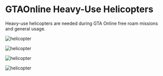 # GTAOnline Heavy-Use Helicopters


Heavy-use helicopters are needed during GTA Online free roam missions and general usage.




![helicopter](https://raw.githubusercontent.com/xpqx/code-based-games/main/GTAOnline/9_GTAOnline_Helicopters/files/heavy_duty_helicopter_0.PNG)





![helicopter](https://raw.githubusercontent.com/xpqx/code-based-games/main/GTAOnline/9_GTAOnline_Helicopters/files/heavy_duty_helicopter_1.PNG)




![helicopter](https://raw.githubusercontent.com/xpqx/code-based-games/main/GTAOnline/9_GTAOnline_Helicopters/files/heavy_duty_helicopter_2.PNG)





![helicopter](https://raw.githubusercontent.com/xpqx/code-based-games/main/GTAOnline/9_GTAOnline_Helicopters/files/heavy_duty_helicopter_3.PNG)
